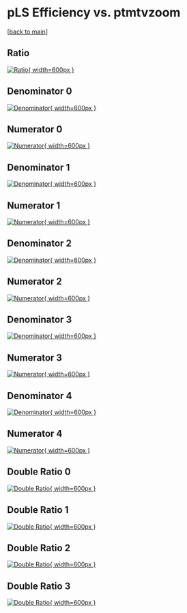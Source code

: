 # pLS Efficiency vs. ptmtvzoom

[[back to main](./)]



## Ratio

[![Ratio](../mtv/var/pLS_base_0_1_eff_ptmtvzoom.png){ width=600px }](../mtv/var/pLS_base_0_1_eff_ptmtvzoom.pdf)

## Denominator 0

[![Denominator](../mtv/den/pLS_base_0_1_eff_ptmtvzoom_den0.png){ width=600px }](../mtv/den/pLS_base_0_1_eff_ptmtvzoom_den0.pdf)

## Numerator 0

[![Numerator](../mtv/num/pLS_base_0_1_eff_ptmtvzoom_num0.png){ width=600px }](../mtv/num/pLS_base_0_1_eff_ptmtvzoom_num0.pdf)

## Denominator 1

[![Denominator](../mtv/den/pLS_base_0_1_eff_ptmtvzoom_den1.png){ width=600px }](../mtv/den/pLS_base_0_1_eff_ptmtvzoom_den1.pdf)

## Numerator 1

[![Numerator](../mtv/num/pLS_base_0_1_eff_ptmtvzoom_num1.png){ width=600px }](../mtv/num/pLS_base_0_1_eff_ptmtvzoom_num1.pdf)

## Denominator 2

[![Denominator](../mtv/den/pLS_base_0_1_eff_ptmtvzoom_den2.png){ width=600px }](../mtv/den/pLS_base_0_1_eff_ptmtvzoom_den2.pdf)

## Numerator 2

[![Numerator](../mtv/num/pLS_base_0_1_eff_ptmtvzoom_num2.png){ width=600px }](../mtv/num/pLS_base_0_1_eff_ptmtvzoom_num2.pdf)

## Denominator 3

[![Denominator](../mtv/den/pLS_base_0_1_eff_ptmtvzoom_den3.png){ width=600px }](../mtv/den/pLS_base_0_1_eff_ptmtvzoom_den3.pdf)

## Numerator 3

[![Numerator](../mtv/num/pLS_base_0_1_eff_ptmtvzoom_num3.png){ width=600px }](../mtv/num/pLS_base_0_1_eff_ptmtvzoom_num3.pdf)

## Denominator 4

[![Denominator](../mtv/den/pLS_base_0_1_eff_ptmtvzoom_den4.png){ width=600px }](../mtv/den/pLS_base_0_1_eff_ptmtvzoom_den4.pdf)

## Numerator 4

[![Numerator](../mtv/num/pLS_base_0_1_eff_ptmtvzoom_num4.png){ width=600px }](../mtv/num/pLS_base_0_1_eff_ptmtvzoom_num4.pdf)

## Double Ratio 0

[![Double Ratio](../mtv/ratio/pLS_base_0_1_eff_ptmtvzoom_ratio0.png){ width=600px }](../mtv/ratio/pLS_base_0_1_eff_ptmtvzoom_ratio0.pdf)

## Double Ratio 1

[![Double Ratio](../mtv/ratio/pLS_base_0_1_eff_ptmtvzoom_ratio1.png){ width=600px }](../mtv/ratio/pLS_base_0_1_eff_ptmtvzoom_ratio1.pdf)

## Double Ratio 2

[![Double Ratio](../mtv/ratio/pLS_base_0_1_eff_ptmtvzoom_ratio2.png){ width=600px }](../mtv/ratio/pLS_base_0_1_eff_ptmtvzoom_ratio2.pdf)

## Double Ratio 3

[![Double Ratio](../mtv/ratio/pLS_base_0_1_eff_ptmtvzoom_ratio3.png){ width=600px }](../mtv/ratio/pLS_base_0_1_eff_ptmtvzoom_ratio3.pdf)

